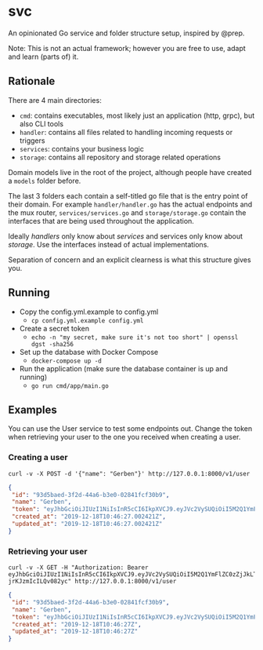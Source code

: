 # svc

An opinionated Go service and folder structure setup, inspired by @prep.

Note: This is not an actual framework; however you are free to use, adapt and learn (parts of) it.

## Rationale

There are 4 main directories:
- `cmd`: contains executables, most likely just an application (http, grpc), but also CLI tools
- `handler`: contains all files related to handling incoming requests or triggers
- `services`: contains your business logic
- `storage`: contains all repository and storage related operations

Domain models live in the root of the project, although people have created a `models` folder
before.

The last 3 folders each contain a self-titled go file that is the entry point of their domain.
For example `handler/handler.go` has the actual endpoints and the mux router, 
`services/services.go` and `storage/storage.go` contain the interfaces that are being used
throughout the application.

Ideally *handlers* only know about *services* and services only know about *storage*.
Use the interfaces instead of actual implementations.

Separation of concern and an explicit clearness is what this structure gives you.

## Running

- Copy the config.yml.example to config.yml
    - `cp config.yml.example config.yml`
- Create a secret token
    - `echo -n "my secret, make sure it's not too short" | openssl dgst -sha256`
- Set up the database with Docker Compose
    - `docker-compose up -d`
- Run the application (make sure the database container is up and running)
    - `go run cmd/app/main.go`

## Examples

You can use the User service to test some endpoints out.
Change the token when retrieving your user to the one you received when creating a user.

### Creating a user

```shell script
curl -v -X POST -d '{"name": "Gerben"}' http://127.0.0.1:8000/v1/user
```

```json
{
 "id": "93d5baed-3f2d-44a6-b3e0-02841fcf30b9",
 "name": "Gerben",
 "token": "eyJhbGciOiJIUzI1NiIsInR5cCI6IkpXVCJ9.eyJVc2VySUQiOiI5M2Q1YmFlZC0zZjJkLTQ0YTYtYjNlMC0wMjg0MWZjZjMwYjkiLCJuYmYiOjE1NzY2NjU5ODd9.UtIQNBpLBCRVH65LriP9uqKds-jrKJzmIcILQv082yc",
 "created_at": "2019-12-18T10:46:27.002421Z",
 "updated_at": "2019-12-18T10:46:27.002421Z"
}
```


### Retrieving your user 
```shell script
curl -v -X GET -H "Authorization: Bearer eyJhbGciOiJIUzI1NiIsInR5cCI6IkpXVCJ9.eyJVc2VySUQiOiI5M2Q1YmFlZC0zZjJkLTQ0YTYtYjNlMC0wMjg0MWZjZjMwYjkiLCJuYmYiOjE1NzY2NjU5ODd9.UtIQNBpLBCRVH65LriP9uqKds-jrKJzmIcILQv082yc" http://127.0.0.1:8000/v1/user
```

```json
{
 "id": "93d5baed-3f2d-44a6-b3e0-02841fcf30b9",
 "name": "Gerben",
 "token": "eyJhbGciOiJIUzI1NiIsInR5cCI6IkpXVCJ9.eyJVc2VySUQiOiI5M2Q1YmFlZC0zZjJkLTQ0YTYtYjNlMC0wMjg0MWZjZjMwYjkiLCJuYmYiOjE1NzY2NjU5ODd9.UtIQNBpLBCRVH65LriP9uqKds-jrKJzmIcILQv082yc",
 "created_at": "2019-12-18T10:46:27Z",
 "updated_at": "2019-12-18T10:46:27Z"
}
```
